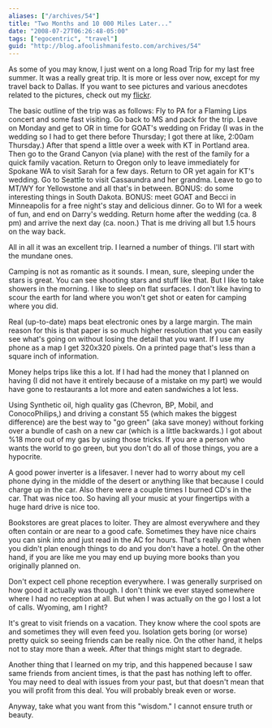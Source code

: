 ```yaml
---
aliases: ["/archives/54"]
title: "Two Months and 10 000 Miles Later..."
date: "2008-07-27T06:26:48-05:00"
tags: ["egocentric", "travel"]
guid: "http://blog.afoolishmanifesto.com/archives/54"
---
```

As some of you may know, I just went on a long Road Trip for my last free
summer. It was a really great trip. It is more or less over now, except for my
travel back to Dallas. If you want to see pictures and various anecdotes related
to the pictures, check out my
[flickr](http://flickr.com/photos/frew/sets/72157605723139909/).

The basic outline of the trip was as follows: Fly to PA for a Flaming Lips
concert and some fast visiting. Go back to MS and pack for the trip. Leave on
Monday and get to OR in time for GOAT's wedding on Friday (I was in the wedding
so I had to get there before Thursday; I got there at like, 2:00am Thursday.)
After that spend a little over a week with KT in Portland area. Then go to the
Grand Canyon (via plane) with the rest of the family for a quick family
vacation. Return to Oregon only to leave immediately for Spokane WA to visit
Sarah for a few days. Return to OR yet again for KT's wedding. Go to Seattle to
visit Cassaundra and her grandma. Leave to go to MT/WY for Yellowstone and all
that's in between. BONUS: do some interesting things in South Dakota. BONUS:
meet GOAT and Becci in Minneapolis for a free night's stay and delicious dinner.
Go to WI for a week of fun, and end on Darry's wedding. Return home after the
wedding (ca. 8 pm) and arrive the next day (ca. noon.) That is me driving all
but 1.5 hours on the way back.

All in all it was an excellent trip. I learned a number of things. I'll start
with the mundane ones.

Camping is not as romantic as it sounds. I mean, sure, sleeping under the stars
is great. You can see shooting stars and stuff like that. But I like to take
showers in the morning. I like to sleep on flat surfaces. I don't like having to
scour the earth for land where you won't get shot or eaten for camping where you
did.

Real (up-to-date) maps beat electronic ones by a large margin. The main reason
for this is that paper is so much higher resolution that you can easily see
what's going on without losing the detail that you want. If I use my phone as a
map I get 320x320 pixels. On a printed page that's less than a square inch of
information.

Money helps trips like this a lot. If I had had the money that I planned on
having (I did not have it entirely because of a mistake on my part) we would
have gone to restaurants a lot more and eaten sandwiches a lot less.

Using Synthetic oil, high quality gas (Chevron, BP, Mobil, and ConocoPhilips,)
and driving a constant 55 (which makes the biggest difference) are the best way
to "go green" (aka save money) without forking over a bundle of cash on a new
car (which is a little backwards.) I got about %18 more out of my gas by using
those tricks. If you are a person who wants the world to go green, but you don't
do all of those things, you are a hypocrite.

A good power inverter is a lifesaver. I never had to worry about my cell phone
dying in the middle of the desert or anything like that because I could charge
up in the car. Also there were a couple times I burned CD's in the car. That was
nice too. So having all your music at your fingertips with a huge hard drive is
nice too.

Bookstores are great places to loiter. They are almost everywhere and they often
contain or are near to a good cafe. Sometimes they have nice chairs you can sink
into and just read in the AC for hours. That's really great when you didn't plan
enough things to do and you don't have a hotel. On the other hand, if you are
like me you may end up buying more books than you originally planned on.

Don't expect cell phone reception everywhere. I was generally surprised on how
good it actually was though. I don't think we ever stayed somewhere where I had
no reception at all. But when I was actually on the go I lost a lot of calls.
Wyoming, am I right?

It's great to visit friends on a vacation. They know where the cool spots are
and sometimes they will even feed you. Isolation gets boring (or worse) pretty
quick so seeing friends can be really nice. On the other hand, it helps not to
stay more than a week. After that things might start to degrade.

Another thing that I learned on my trip, and this happened because I saw same
friends from ancient times, is that the past has nothing left to offer. You may
need to deal with issues from your past, but that doesn't mean that you will
profit from this deal. You will probably break even or worse.

Anyway, take what you want from this "wisdom." I cannot ensure truth or beauty.
